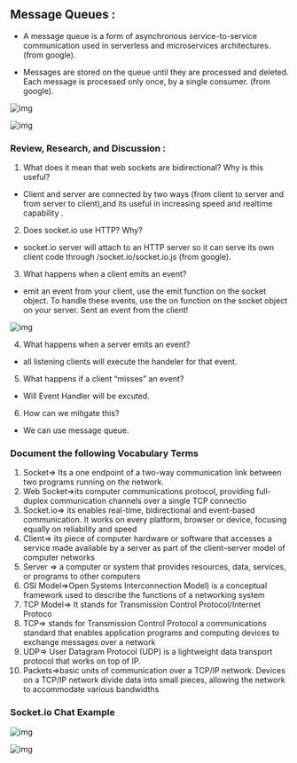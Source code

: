 ##  Message Queues :

- A message queue is a form of asynchronous service-to-service communication used in serverless and microservices architectures.(from google).

-  Messages are stored on the queue until they are processed and deleted. Each message is processed only once, by a single consumer. (from google).

![img](https://www.cloudamqp.com/img/blog/thumb-mq.jpg)

![img](https://miro.medium.com/max/976/1*cCyPNzf95ygMFUgsrleHtw.png)

### Review, Research, and Discussion :

1. What does it mean that web sockets are bidirectional? Why is this useful?
- Client and server are connected by two ways (from client to server and from server to client),and its useful in increasing speed and realtime capability .

2. Does socket.io use HTTP? Why?
- socket.io server will attach to an HTTP server so it can serve its own client code through /socket.io/socket.io.js  (from google).

3. What happens when a client emits an event? 
- emit an event from your client, use the emit function on the socket object. To handle these events, use the on function on the socket object on your server. Sent an event from the client!

![img](https://image.slidesharecdn.com/socket-160115210006/95/socketio-part-1-15-638.jpg?cb=1452891884)

4. What happens when a server emits an event?
- all listening clients will execute the handeler for that event.

5. What happens if a client “misses” an event?
- Will Event Handler will be excuted.

6. How can we mitigate this?
- We can use message queue.

### Document the following Vocabulary Terms 
1. Socket=> Its a one endpoint of a two-way communication link between two programs running on the network.
2. Web Socket=>its  computer communications protocol, providing full-duplex communication channels over a single TCP connectio
3. Socket.io=> its enables real-time, bidirectional and event-based communication. It works on every platform, browser or device, focusing equally on reliability and speed
4. Client=> its piece of computer hardware or software that accesses a service made available by a server as part of the client–server model of computer networks
5. Server => a computer or system that provides resources, data, services, or programs to other computers
6. OSI Model=>Open Systems Interconnection Model) is a conceptual framework used to describe the functions of a networking system
7. TCP Model=> It stands for Transmission Control Protocol/Internet Protoco
8. TCP=> stands for Transmission Control Protocol a communications standard that enables application programs and computing devices to exchange messages over a network
9. UDP=> User Datagram Protocol (UDP) is a lightweight data transport protocol that works on top of IP. 
10. Packets=>basic units of communication over a TCP/IP network. Devices on a TCP/IP network divide data into small pieces, allowing the network to accommodate various bandwidths

### Socket.io Chat Example

![img](https://codecanyon.img.customer.envatousercontent.com/files/253263250/chatApp_thumb.jpg?auto=compress%2Cformat&q=80&fit=crop&crop=top&max-h=8000&max-w=590&s=cd32c927f5b4652be95399c5e3a7cd4a)

![img](https://image.slidesharecdn.com/slides-150328114547-conversion-gate01/95/introduction-to-development-of-multiplayer-html5-games-with-socketio-13-638.jpg?cb=1427687994)